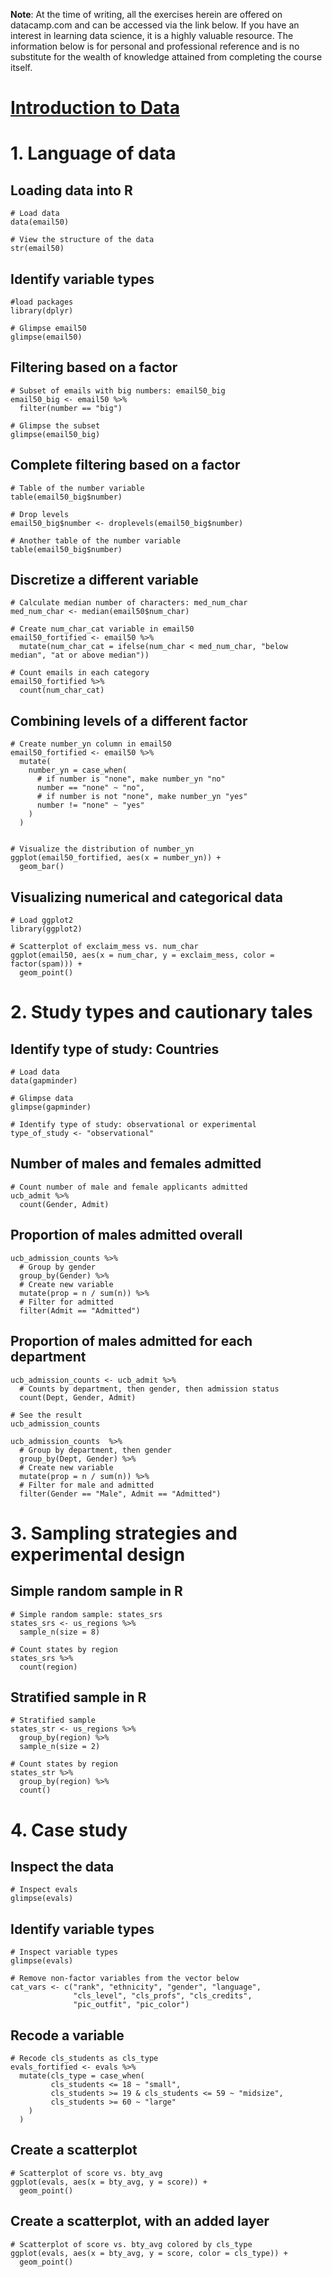 **Note**: At the time of writing, all the exercises herein are offered on datacamp.com and can be accessed via the link below. If you have an interest in learning data science, it is a highly valuable resource. The information below is for personal and professional reference and is no substitute for the wealth of knowledge attained from completing the course itself.
# [Introduction to Data](https://www.datacamp.com/courses/introduction-to-data)

# 1. Language of data 

## Loading data into R
```
# Load data
data(email50)

# View the structure of the data
str(email50)
```
## Identify variable types
```
#load packages
library(dplyr)

# Glimpse email50
glimpse(email50)
```
## Filtering based on a factor
```
# Subset of emails with big numbers: email50_big
email50_big <- email50 %>%
  filter(number == "big")

# Glimpse the subset
glimpse(email50_big)
```
## Complete filtering based on a factor
```
# Table of the number variable
table(email50_big$number)

# Drop levels
email50_big$number <- droplevels(email50_big$number)

# Another table of the number variable
table(email50_big$number)
```
## Discretize a different variable
```
# Calculate median number of characters: med_num_char
med_num_char <- median(email50$num_char)

# Create num_char_cat variable in email50
email50_fortified <- email50 %>%
  mutate(num_char_cat = ifelse(num_char < med_num_char, "below median", "at or above median"))
  
# Count emails in each category
email50_fortified %>%
  count(num_char_cat)
```
## Combining levels of a different factor
```
# Create number_yn column in email50
email50_fortified <- email50 %>%
  mutate(
    number_yn = case_when(
      # if number is "none", make number_yn "no"
      number == "none" ~ "no", 
      # if number is not "none", make number_yn "yes"
      number != "none" ~ "yes"  
    )
  )
  

# Visualize the distribution of number_yn
ggplot(email50_fortified, aes(x = number_yn)) +
  geom_bar()
```
## Visualizing numerical and categorical data
```
# Load ggplot2
library(ggplot2)

# Scatterplot of exclaim_mess vs. num_char
ggplot(email50, aes(x = num_char, y = exclaim_mess, color = factor(spam))) +
  geom_point()
```


# 2. Study types and cautionary tales 

## Identify type of study: Countries
```
# Load data
data(gapminder)

# Glimpse data
glimpse(gapminder)

# Identify type of study: observational or experimental
type_of_study <- "observational"
```
## Number of males and females admitted
```
# Count number of male and female applicants admitted
ucb_admit %>%
  count(Gender, Admit)
```
## Proportion of males admitted overall
```
ucb_admission_counts %>%
  # Group by gender
  group_by(Gender) %>%
  # Create new variable
  mutate(prop = n / sum(n)) %>%
  # Filter for admitted
  filter(Admit == "Admitted")
```
## Proportion of males admitted for each department
```
ucb_admission_counts <- ucb_admit %>%
  # Counts by department, then gender, then admission status
  count(Dept, Gender, Admit)

# See the result
ucb_admission_counts

ucb_admission_counts  %>%
  # Group by department, then gender
  group_by(Dept, Gender) %>%
  # Create new variable
  mutate(prop = n / sum(n)) %>%
  # Filter for male and admitted
  filter(Gender == "Male", Admit == "Admitted")
```


# 3. Sampling strategies and experimental design 

## Simple random sample in R
```
# Simple random sample: states_srs
states_srs <- us_regions %>%
  sample_n(size = 8)

# Count states by region
states_srs %>%
  count(region)
```
## Stratified sample in R
```
# Stratified sample
states_str <- us_regions %>%
  group_by(region) %>%
  sample_n(size = 2)

# Count states by region
states_str %>%
  group_by(region) %>%
  count()
```


# 4. Case study 

## Inspect the data
```
# Inspect evals
glimpse(evals)
```
## Identify variable types
```
# Inspect variable types
glimpse(evals)

# Remove non-factor variables from the vector below
cat_vars <- c("rank", "ethnicity", "gender", "language",
              "cls_level", "cls_profs", "cls_credits",
              "pic_outfit", "pic_color")
```
## Recode a variable
```
# Recode cls_students as cls_type
evals_fortified <- evals %>%
  mutate(cls_type = case_when(
         cls_students <= 18 ~ "small",
         cls_students >= 19 & cls_students <= 59 ~ "midsize",
         cls_students >= 60 ~ "large"
    )
  )
```
## Create a scatterplot
```
# Scatterplot of score vs. bty_avg
ggplot(evals, aes(x = bty_avg, y = score)) +
  geom_point()
```
## Create a scatterplot, with an added layer
```
# Scatterplot of score vs. bty_avg colored by cls_type
ggplot(evals, aes(x = bty_avg, y = score, color = cls_type)) +
  geom_point()
```
